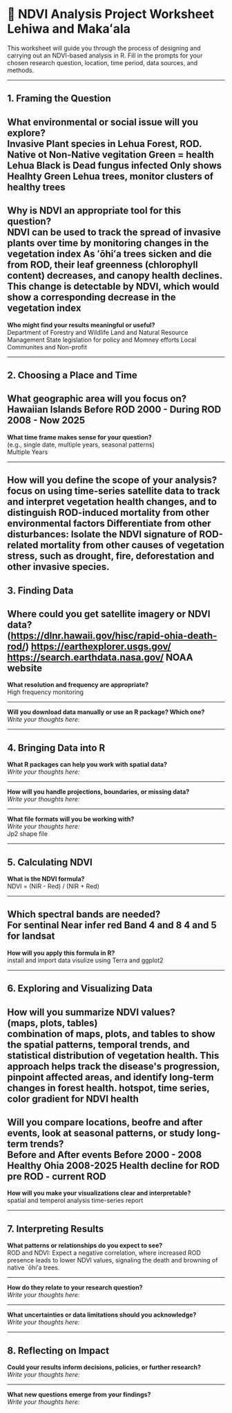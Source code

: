# 🌿 NDVI Analysis Project Worksheet  Lehiwa and Makaʻala 

This worksheet will guide you through the process of designing and carrying out an NDVI-based analysis in R. Fill in the prompts for your chosen research question, location, time period, data sources, and methods.  

---

## 1. Framing the Question  

**What environmental or social issue will you explore?**  
Invasive Plant species in Lehua Forest, ROD.
Native ot Non-Native vegitation 
Green = health Lehua 
Black is Dead fungus infected 
Only shows Healhty Green Lehua trees, monitor clusters of healthy trees 
---

**Why is NDVI an appropriate tool for this question?**  
NDVI can be used to track the spread of invasive plants over time by monitoring changes in the vegetation index
As ʻōhiʻa trees sicken and die from ROD, their leaf greenness (chlorophyll content) decreases, and canopy health declines. This change is detectable by NDVI, which would show a corresponding decrease in the vegetation index
---

**Who might find your results meaningful or useful?**  
Department of Forestry and Wildlife
Land and Natural Resource Management 
State legislation for policy and Momney efforts
Local Communites and Non-profit 

---

## 2. Choosing a Place and Time  

**What geographic area will you focus on?**  
Hawaiian Islands 
Before ROD 2000 - During ROD 2008 - Now 2025
---

**What time frame makes sense for your question?**  
(e.g., single date, multiple years, seasonal patterns)  
Multiple Years 

---

**How will you define the scope of your analysis?**  
focus on using time-series satellite data to track and interpret vegetation health changes, and to distinguish ROD-induced mortality from other environmental factors
Differentiate from other disturbances: Isolate the NDVI signature of ROD-related mortality from other causes of vegetation stress, such as drought, fire, deforestation and other invasive species.
---

## 3. Finding Data  

**Where could you get satellite imagery or NDVI data?**  
(https://dlnr.hawaii.gov/hisc/rapid-ohia-death-rod/)
https://earthexplorer.usgs.gov/
https://search.earthdata.nasa.gov/
NOAA website
---

**What resolution and frequency are appropriate?**  
High frequency monitoring

---

**Will you download data manually or use an R package? Which one?**  
*Write your thoughts here:*  

---

## 4. Bringing Data into R  

**What R packages can help you work with spatial data?**  
*Write your thoughts here:*  

---

**How will you handle projections, boundaries, or missing data?**  
*Write your thoughts here:*  

---

**What file formats will you be working with?**  
*Write your thoughts here:*  
Jp2 
shape file 

---

## 5. Calculating NDVI  

**What is the NDVI formula?**  
NDVI = (NIR - Red) / (NIR + Red)

---

**Which spectral bands are needed?**  
For sentinal Near infer red Band 4 and 8
4 and 5 for landsat
---

**How will you apply this formula in R?**  
install and import data
visulize using Terra and ggplot2

---

## 6. Exploring and Visualizing Data  

**How will you summarize NDVI values?**  
(maps, plots, tables)  
combination of maps, plots, and tables to show the spatial patterns, temporal trends, and statistical distribution of vegetation health. This approach helps track the disease's progression, pinpoint affected areas, and identify long-term changes in forest health. 
hotspot, time series, color gradient for NDVI health 
---

**Will you compare locations, beofre and after events, look at seasonal patterns, or study long-term trends?**  
Before and After events
Before 2000 - 2008 Healthy Ohia 2008-2025 Health decline for ROD
pre ROD - current ROD 
---

**How will you make your visualizations clear and interpretable?**  
spatial and temperol analysis 
time-series report

---

## 7. Interpreting Results  

**What patterns or relationships do you expect to see?**  
ROD and NDVI: Expect a negative correlation, where increased ROD presence leads to lower NDVI values, signaling the death and browning of native `ōhiʻa trees. 

---

**How do they relate to your research question?**  
*Write your thoughts here:*  

---

**What uncertainties or data limitations should you acknowledge?**  
*Write your thoughts here:*  

---

## 8. Reflecting on Impact  


**Could your results inform decisions, policies, or further research?**  
*Write your thoughts here:*  

---

**What new questions emerge from your findings?**  
*Write your thoughts here:*  
